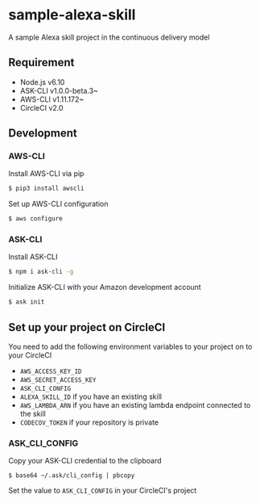 # sample-alexa-skill

A sample Alexa skill project in the continuous delivery model

## Requirement

- Node.js v6.10
- ASK-CLI v1.0.0-beta.3~
- AWS-CLI v1.11.172~
- CircleCI v2.0

## Development

### AWS-CLI

Install AWS-CLI via pip

```sh
$ pip3 install awscli
```

Set up AWS-CLI configuration 

```sh
$ aws configure
```

### ASK-CLI

Install ASK-CLI

```sh
$ npm i ask-cli -g
```

Initialize ASK-CLI with your Amazon development account

```sh
$ ask init
```

## Set up your project on CircleCI

You need to add the following environment variables to your project on to your CircleCI

- `AWS_ACCESS_KEY_ID`
- `AWS_SECRET_ACCESS_KEY`
- `ASK_CLI_CONFIG`
- `ALEXA_SKILL_ID` if you have an existing skill
- `AWS_LAMBDA_ARN` if you have an existing lambda endpoint connected to the skill
- `CODECOV_TOKEN` if your repository is private

### ASK_CLI_CONFIG

Copy your ASK-CLI credential to the clipboard

```
$ base64 ~/.ask/cli_config | pbcopy
```

Set the value to `ASK_CLI_CONFIG` in your CircleCI's project
